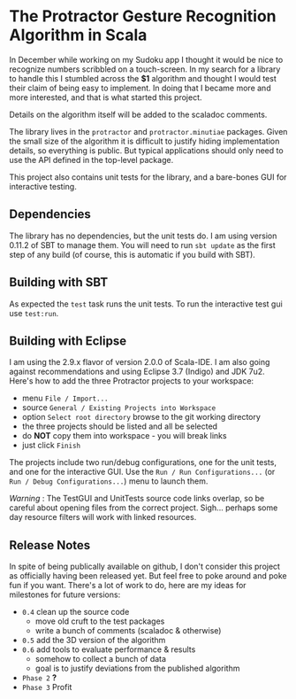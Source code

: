 <!--
Copyright © 2011-2012, Jeremy Heiner (github.com/JHeiner). All rights reserved.
Copying and distribution of this file, with or without modification, are
permitted in any medium without royalty provided the copyright notice and this
notice are preserved.  This file is offered as-is, without any warranty.
-->

The Protractor Gesture Recognition Algorithm in Scala
=====================================================

In December while working on my Sudoku app I thought it would be nice to
recognize numbers scribbled on a touch-screen. In my search for a library to
handle this I stumbled across the **$1** algorithm and thought I would test
their claim of being easy to implement. In doing that I became more and more
interested, and that is what started this project.

Details on the algorithm itself will be added to the scaladoc comments.

The library lives in the `protractor` and `protractor.minutiae` packages.
Given the small size of the algorithm it is difficult to justify hiding
implementation details, so everything is public. But typical applications
should only need to use the API defined in the top-level package. 

This project also contains unit tests for the library, and a bare-bones GUI
for interactive testing.


Dependencies
------------

The library has no dependencies, but the unit tests do. I am using version
0.11.2 of SBT to manage them. You will need to run `sbt update` as the first
step of any build (of course, this is automatic if you build with SBT).


Building with SBT
-----------------

As expected the `test` task runs the unit tests. To run the interactive test
gui use `test:run`.


Building with Eclipse
---------------------

I am using the 2.9.x flavor of version 2.0.0 of Scala-IDE. I am also going
against recommendations and using Eclipse 3.7 (Indigo) and JDK 7u2. Here's
how to add the three Protractor projects to your workspace:

 * menu `File / Import...`
 * source `General / Existing Projects into Workspace`
 * option `Select root directory` browse to the git working directory
 * the three projects should be listed and all be selected
 * do **NOT** copy them into workspace - you will break links
 * just click `Finish`

The projects include two run/debug configurations, one for the unit tests,
and one for the interactive GUI. Use the `Run / Run Configurations...` (or
`Run / Debug Configurations...`) menu to launch them.

_Warning_ : The TestGUI and UnitTests source code links overlap, so be
careful about opening files from the correct project. Sigh... perhaps some
day resource filters will work with linked resources.


Release Notes
-------------

In spite of being publically available on github, I don't consider this
project as officially having been released yet. But feel free to poke around
and poke fun if you want. There's a lot of work to do, here are my ideas for
milestones for future versions:

 * `0.4` clean up the source code
	* move old cruft to the test packages
	* write a bunch of comments (scaladoc & otherwise)
 * `0.5` add the 3D version of the algorithm
 * `0.6` add tools to evaluate performance & results
	* somehow to collect a bunch of data
	* goal is to justify deviations from the published algorithm
 * `Phase 2` **?**
 * `Phase 3` Profit
